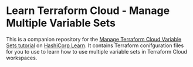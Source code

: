 # Learn Terraform Cloud - Manage Multiple Variable Sets

This is a companion repository for the [Manage Terraform Cloud Variable Sets
tutorial](https://learn.hashicorp.com/tutorials/terraform/cloud-variable-sets)
on [HashiCorp Learn](https://learn.hashicorp.com/). It contains Terraform
conifguration files for you to use to learn how to use multiple variable sets in Terraform Cloud workspaces.
